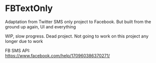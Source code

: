 # FBTextOnly
Adaptation from Twitter SMS only project to Facebook. But built from the ground up again, UI and everything

WIP, slow progress. Dead project. Not going to work on this project any longer due to work

FB SMS API:
<br/>
https://www.facebook.com/help/170960386370271/
